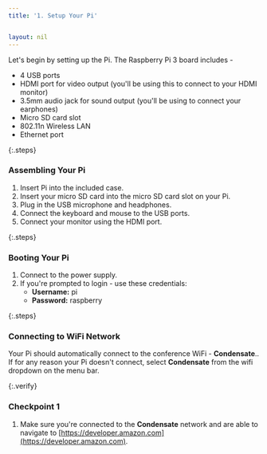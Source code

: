 ```yaml
---
title: '1. Setup Your Pi'


layout: nil
---
```


Let's begin by setting up the Pi. The Raspberry Pi 3 board includes - 

- 4 USB ports
- HDMI port for video output (you'll be using this to connect to your HDMI monitor)
- 3.5mm audio jack for sound output (you'll be using to connect your earphones)
- Micro SD card slot
- 802.11n Wireless LAN
- Ethernet port

{:.steps}
### Assembling Your Pi

1. Insert Pi into the included case.
2. Insert your micro SD card into the micro SD card slot on your Pi.
3. Plug in the USB microphone and headphones.
4. Connect the keyboard and mouse to the USB ports.
5. Connect your monitor using the HDMI port.

{:.steps}
### Booting Your Pi

1. Connect to the power supply.
2. If you're prompted to login - use these credentials:
   * **Username:** pi  
   * **Password:** raspberry

{:.steps}
### Connecting to WiFi Network

Your Pi should automatically connect to the conference WiFi - **Condensate**.. If for any reason your Pi doesn't connect, select **Condensate** from the wifi dropdown on the menu bar.


{:.verify}
### Checkpoint 1
1. Make sure you're connected to the **Condensate** network and are able to navigate to [https://developer.amazon.com](https://developer.amazon.com).
